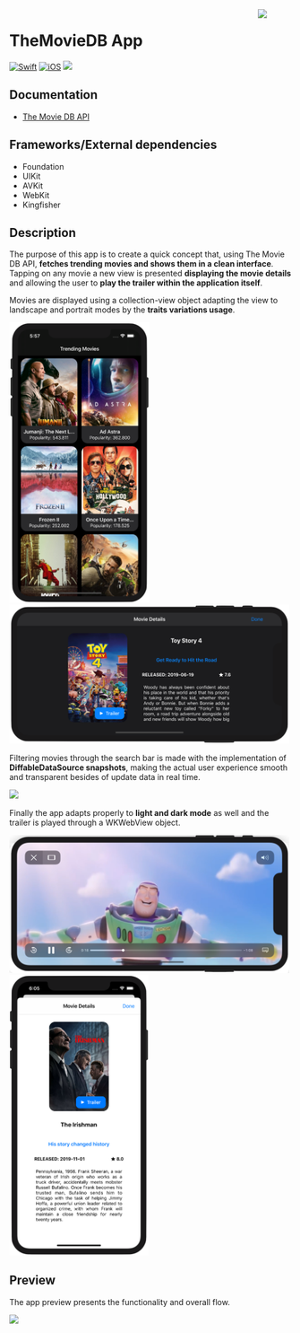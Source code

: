 <!-- Header -->
<img src="./Assets/AppIcon.png" width="60" align="right"/>
<h1>TheMovieDB App</h1>

[![Swift](https://img.shields.io/badge/Swift-5.0-orange.svg?longCache=true&style=flat&logo=swift)](https://www.swift.org)
[![iOS](https://img.shields.io/badge/iOS-13.2+-lightgrey.svg?longCache=true&?style=flat&logo=apple)](https://developer.apple.com/ios/)
[![](https://img.shields.io/badge/@BEstelrichS-1A94E0.svg?logoColor=white&logo=twitter)](https://twitter.com/BEstelrichS)


<!-- Body -->
## Documentation
- [The Movie DB API](https://developers.themoviedb.org/3/getting-started/introduction)


## Frameworks/External dependencies
- Foundation
- UIKit
- AVKit
- WebKit
- Kingfisher


## Description
The purpose of this app is to create a quick concept that, using The Movie DB API, **fetches trending movies and shows them in a clean interface**. Tapping on any movie a new view is presented **displaying the movie details** and allowing the user to **play the trailer within the application itself**.

Movies are displayed using a collection-view object adapting the view to landscape and portrait modes by the **traits variations usage**.

<p align="left">
	<img src="./GitHubAssets/Screenshot1.png" height="500"/>
	<img src="./GitHubAssets/Screenshot3.png" width="500"/>
</p>

Filtering movies through the search bar is made with the implementation of **DiffableDataSource snapshots**, making the actual user experience smooth and transparent besides of update data in real time.

<p align="left">
	<img src="./GitHubAssets/SearchFilter.gif" height="500"/>
</p>

Finally the app adapts properly to **light and dark mode** as well and the trailer is played through a WKWebView object.

<p align="left">
	<img src="./GitHubAssets/Screenshot4.png" width="500"/>
	<img src="./GitHubAssets/Screenshot2.png" height="500"/>
</p>


## Preview
The app preview presents the functionality and overall flow.

<p align="left">
	<img src="./GitHubAssets/Preview.gif" height="500"/>
</p>


<!-- Footer -->